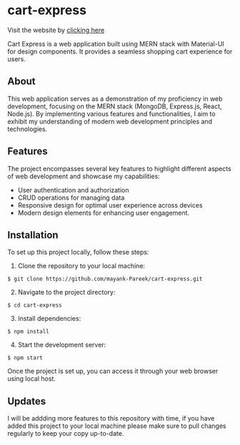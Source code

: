 # cart-express
Visit the website by [clicking here](https://cart-express.vercel.app)

Cart Express is a web application built using MERN stack with Material-UI for design components. It provides a seamless shopping cart experience for users.

## About
This web application serves as a demonstration of my proficiency in web development, focusing on the MERN stack (MongoDB, Express.js, React, Node.js). By implementing various features and functionalities, I aim to exhibit my understanding of modern web development principles and technologies.

## Features
The project encompasses several key features to highlight different aspects of web development and showcase my capabilities:

- User authentication and authorization
- CRUD operations for managing data
- Responsive design for optimal user experience across devices
- Modern design elements for enhancing user  engagement.

## Installation
To set up this project locally, follow these steps:

1. Clone the repository to your local machine:

``` shell
$ git clone https://github.com/mayank-Pareek/cart-express.git
```

2. Navigate to the project directory:
``` shell
$ cd cart-express
```

3. Install dependencies:
``` shell
$ npm install
```

4. Start the development server:
``` shell
$ npm start
```

Once the project is set up, you can access it through your web browser using local host.

## Updates

I will be addding more features to this repository with time, if you have added this project to your local machine please make sure to pull changes regularly to keep your copy up-to-date.